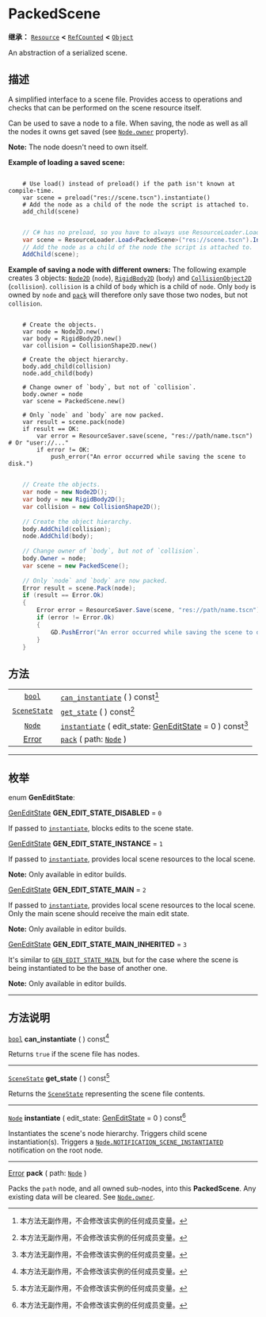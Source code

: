 <!-- ⚠ 请勿编辑本文件 ⚠ -->
<!-- 本文档使用脚本从 WeDot 引擎源码仓库生成。 -->
<!-- 生成脚本：https://github.com/WeDot-Engine/WeDot/tree/master/doc/tools/make_md.py； -->
<!-- 原文件：https://github.com/WeDot-Engine/WeDot/tree/master/doc/classes/PackedScene.xml。 -->

<div id="_class_packedscene"></div>

# PackedScene

**继承：** [`Resource`](class_resource.md) **<** [`RefCounted`](class_refcounted.md) **<** [`Object`](class_object.md)

An abstraction of a serialized scene.

## 描述

A simplified interface to a scene file. Provides access to operations and checks that can be performed on the scene resource itself.

Can be used to save a node to a file. When saving, the node as well as all the nodes it owns get saved (see [`Node.owner`](class_node.md#class_node_property_owner) property).

 **Note:** The node doesn't need to own itself.

 **Example of loading a saved scene:** 



```gdscript

    # Use load() instead of preload() if the path isn't known at compile-time.
    var scene = preload("res://scene.tscn").instantiate()
    # Add the node as a child of the node the script is attached to.
    add_child(scene)
```

```csharp

    // C# has no preload, so you have to always use ResourceLoader.Load<PackedScene>().
    var scene = ResourceLoader.Load<PackedScene>("res://scene.tscn").Instantiate();
    // Add the node as a child of the node the script is attached to.
    AddChild(scene);
```



 **Example of saving a node with different owners:** The following example creates 3 objects: [`Node2D`](class_node2d.md) (`node`), [`RigidBody2D`](class_rigidbody2d.md) (`body`) and [`CollisionObject2D`](class_collisionobject2d.md) (`collision`). `collision` is a child of `body` which is a child of `node`. Only `body` is owned by `node` and [`pack`](class_packedscene.md#class_packedscene_method_pack) will therefore only save those two nodes, but not `collision`.



```gdscript

    # Create the objects.
    var node = Node2D.new()
    var body = RigidBody2D.new()
    var collision = CollisionShape2D.new()
    
    # Create the object hierarchy.
    body.add_child(collision)
    node.add_child(body)
    
    # Change owner of `body`, but not of `collision`.
    body.owner = node
    var scene = PackedScene.new()
    
    # Only `node` and `body` are now packed.
    var result = scene.pack(node)
    if result == OK:
        var error = ResourceSaver.save(scene, "res://path/name.tscn")  # Or "user://..."
        if error != OK:
            push_error("An error occurred while saving the scene to disk.")
```

```csharp

    // Create the objects.
    var node = new Node2D();
    var body = new RigidBody2D();
    var collision = new CollisionShape2D();
    
    // Create the object hierarchy.
    body.AddChild(collision);
    node.AddChild(body);
    
    // Change owner of `body`, but not of `collision`.
    body.Owner = node;
    var scene = new PackedScene();
    
    // Only `node` and `body` are now packed.
    Error result = scene.Pack(node);
    if (result == Error.Ok)
    {
        Error error = ResourceSaver.Save(scene, "res://path/name.tscn"); // Or "user://..."
        if (error != Error.Ok)
        {
            GD.PushError("An error occurred while saving the scene to disk.");
        }
    }
```











## 方法

|||
|:-:|:--|
| [`bool`](class_bool.md)             | [`can_instantiate`](class_packedscene.md#class_packedscene_method_can_instantiate) ( ) const[^const]                                                        |
| [`SceneState`](class_scenestate.md) | [`get_state`](class_packedscene.md#class_packedscene_method_get_state) ( ) const[^const]                                                                    |
| [`Node`](class_node.md)             | [`instantiate`](class_packedscene.md#class_packedscene_method_instantiate) ( edit_state: [GenEditState](#enum_packedscene_geneditstate) = 0 ) const[^const] |
| [Error](#enum_@globalscope_error)   | [`pack`](class_packedscene.md#class_packedscene_method_pack) ( path: [`Node`](class_node.md) )                                                              |

<!-- rst-class:: classref-section-separator -->

---

## 枚举

<div id="_class_enum_packedscene_geneditstate"></div>

enum **GenEditState**: <div id="enum_packedscene_geneditstate"></div>

<div id="_class_packedscene_constant_gen_edit_state_disabled"></div>

[GenEditState](#enum_packedscene_geneditstate) **GEN_EDIT_STATE_DISABLED** = ``0``

If passed to [`instantiate`](class_packedscene.md#class_packedscene_method_instantiate), blocks edits to the scene state.

<div id="_class_packedscene_constant_gen_edit_state_instance"></div>

[GenEditState](#enum_packedscene_geneditstate) **GEN_EDIT_STATE_INSTANCE** = ``1``

If passed to [`instantiate`](class_packedscene.md#class_packedscene_method_instantiate), provides local scene resources to the local scene.

 **Note:** Only available in editor builds.

<div id="_class_packedscene_constant_gen_edit_state_main"></div>

[GenEditState](#enum_packedscene_geneditstate) **GEN_EDIT_STATE_MAIN** = ``2``

If passed to [`instantiate`](class_packedscene.md#class_packedscene_method_instantiate), provides local scene resources to the local scene. Only the main scene should receive the main edit state.

 **Note:** Only available in editor builds.

<div id="_class_packedscene_constant_gen_edit_state_main_inherited"></div>

[GenEditState](#enum_packedscene_geneditstate) **GEN_EDIT_STATE_MAIN_INHERITED** = ``3``

It's similar to [`GEN_EDIT_STATE_MAIN`](class_packedscene.md#class_packedscene_constant_gen_edit_state_main), but for the case where the scene is being instantiated to be the base of another one.

 **Note:** Only available in editor builds.

<!-- rst-class:: classref-section-separator -->

---

## 方法说明

<div id="_class_packedscene_method_can_instantiate"></div>

[`bool`](class_bool.md) **can_instantiate** ( ) const[^const]<div id="class_packedscene_method_can_instantiate"></div>

Returns `true` if the scene file has nodes.

<!-- rst-class:: classref-item-separator -->

---

<div id="_class_packedscene_method_get_state"></div>

[`SceneState`](class_scenestate.md) **get_state** ( ) const[^const]<div id="class_packedscene_method_get_state"></div>

Returns the [`SceneState`](class_scenestate.md) representing the scene file contents.

<!-- rst-class:: classref-item-separator -->

---

<div id="_class_packedscene_method_instantiate"></div>

[`Node`](class_node.md) **instantiate** ( edit_state: [GenEditState](#enum_packedscene_geneditstate) = 0 ) const[^const]<div id="class_packedscene_method_instantiate"></div>

Instantiates the scene's node hierarchy. Triggers child scene instantiation(s). Triggers a [`Node.NOTIFICATION_SCENE_INSTANTIATED`](class_node.md#class_node_constant_notification_scene_instantiated) notification on the root node.

<!-- rst-class:: classref-item-separator -->

---

<div id="_class_packedscene_method_pack"></div>

[Error](#enum_@globalscope_error) **pack** ( path: [`Node`](class_node.md) )<div id="class_packedscene_method_pack"></div>

Packs the `path` node, and all owned sub-nodes, into this **PackedScene**. Any existing data will be cleared. See [`Node.owner`](class_node.md#class_node_property_owner).

[^virtual]: 本方法通常需要用户覆盖才能生效。
[^const]: 本方法无副作用，不会修改该实例的任何成员变量。
[^vararg]: 本方法除了能接受在此处描述的参数外，还能够继续接受任意数量的参数。
[^constructor]: 本方法用于构造某个类型。
[^static]: 调用本方法无需实例，可直接使用类名进行调用。
[^operator]: 本方法描述的是使用本类型作为左操作数的有效运算符。
[^bitfield]: 这个值是由下列位标志构成位掩码的整数。
[^void]: 无返回值。
